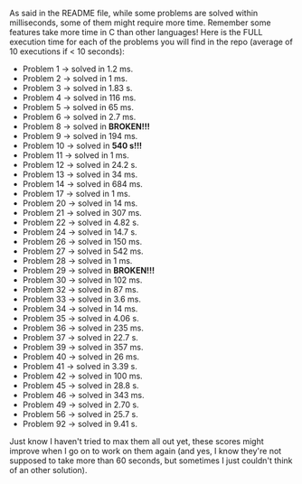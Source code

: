 As said in the README file,  while some problems are solved within milliseconds,
some of them might require more time. Remember some features take more time in C
than other languages!   Here is the FULL execution time for each of the problems
you will find in the repo (average of 10 executions if < 10 seconds):

- Problem 1   -> solved in 1.2 ms.
- Problem 2   -> solved in 1   ms.
- Problem 3   -> solved in 1.83 s.
- Problem 4   -> solved in 116 ms.
- Problem 5   -> solved in 65  ms.
- Problem 6   -> solved in 2.7 ms.
- Problem 8   -> solved in **BROKEN!!!**
- Problem 9   -> solved in 194 ms.
- Problem 10  -> solved in **540  s!!!**
- Problem 11  -> solved in 1   ms.
- Problem 12  -> solved in 24.2 s.
- Problem 13  -> solved in 34  ms.
- Problem 14  -> solved in 684 ms.
- Problem 17  -> solved in 1   ms.
- Problem 20  -> solved in 14  ms.
- Problem 21  -> solved in 307 ms.
- Problem 22  -> solved in 4.82 s.
- Problem 24  -> solved in 14.7 s.
- Problem 26  -> solved in 150 ms.
- Problem 27  -> solved in 542 ms.
- Problem 28  -> solved in 1   ms.
- Problem 29  -> solved in **BROKEN!!!**
- Problem 30  -> solved in 102 ms.
- Problem 32  -> solved in 87  ms.
- Problem 33  -> solved in 3.6 ms.
- Problem 34  -> solved in 14  ms.
- Problem 35  -> solved in 4.06 s.
- Problem 36  -> solved in 235 ms.
- Problem 37  -> solved in 22.7 s.
- Problem 39  -> solved in 357 ms.
- Problem 40  -> solved in 26  ms.
- Problem 41  -> solved in 3.39 s.
- Problem 42  -> solved in 100 ms.
- Problem 45  -> solved in 28.8 s.
- Problem 46  -> solved in 343 ms.
- Problem 49  -> solved in 2.70 s.
- Problem 56  -> solved in 25.7 s.
- Problem 92  -> solved in 9.41 s.

Just know I haven't tried to max them all out yet,    these scores might improve
when I go on to work on them again (and yes, I know they're not supposed to take
more than 60 seconds, but sometimes I just couldn't think of an other solution).
